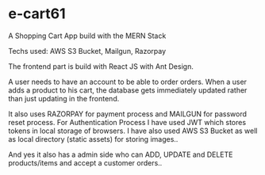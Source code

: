 # e-cart61

A Shopping Cart App build with the MERN Stack

Techs used: AWS S3 Bucket, Mailgun, Razorpay

The frontend part is build with React JS with Ant Design.

A user needs to have an account to be able to order orders. When a user adds a product to his cart, the database gets immediately updated rather than just updating in the frontend.

It also uses RAZORPAY for payment process and MAILGUN for password reset process. For Authentication Process I have used JWT which stores tokens in local storage of browsers. I have also used AWS S3 Bucket as well as local directory (static assets) for storing images..

And yes it also has a admin side who can ADD, UPDATE and DELETE products/items and accept a customer orders..


